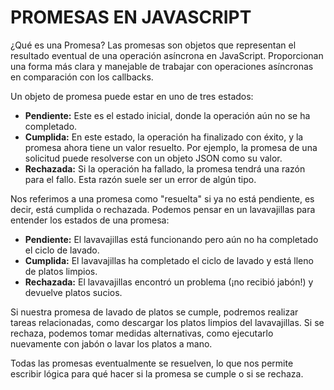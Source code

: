 # PROMESAS EN JAVASCRIPT

¿Qué es una Promesa?
Las promesas son objetos que representan el resultado eventual de una operación asíncrona en JavaScript.
Proporcionan una forma más clara y manejable de trabajar con operaciones asíncronas en comparación con los callbacks.

Un objeto de promesa puede estar en uno de tres estados:

- **Pendiente:** Este es el estado inicial, donde la operación aún no se ha completado.
- **Cumplida:** En este estado, la operación ha finalizado con éxito, y la promesa ahora tiene un valor resuelto. Por ejemplo, la promesa de una solicitud puede resolverse con un objeto JSON como su valor.
- **Rechazada:** Si la operación ha fallado, la promesa tendrá una razón para el fallo. Esta razón suele ser un error de algún tipo.

Nos referimos a una promesa como "resuelta" si ya no está pendiente, es decir, está cumplida o rechazada. Podemos pensar en un lavavajillas para entender los estados de una promesa:

- **Pendiente:** El lavavajillas está funcionando pero aún no ha completado el ciclo de lavado.
- **Cumplida:** El lavavajillas ha completado el ciclo de lavado y está lleno de platos limpios.
- **Rechazada:** El lavavajillas encontró un problema (¡no recibió jabón!) y devuelve platos sucios.

Si nuestra promesa de lavado de platos se cumple, podremos realizar tareas relacionadas, como descargar los platos limpios del lavavajillas. Si se rechaza, podemos tomar medidas alternativas, como ejecutarlo nuevamente con jabón o lavar los platos a mano.

Todas las promesas eventualmente se resuelven, lo que nos permite escribir lógica para qué hacer si la promesa se cumple o si se rechaza.
